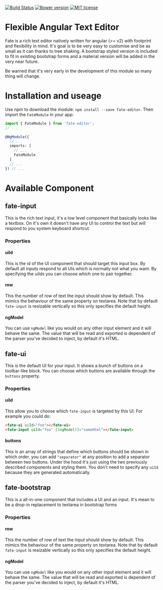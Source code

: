[![Build Status](https://travis-ci.org/onaluf/fate.svg?branch=master)](https://travis-ci.org/onaluf/fate) [![Bower version](https://img.shields.io/npm/v/fate-editor.svg)](https://www.npmjs.com/package/fate-editor) [![MIT license](http://img.shields.io/badge/license-MIT-blue.svg)](LICENSE)

# Flexible Angular Text Editor

Fate is a rich text editor natively written for angular (>= v2) with footprint and flexibility in mind. It's goal is to be very easy to customise and be as small as it can thanks to tree shaking. A bootstrap styled version is included to fit in existing bootstrap forms and a material version will be added in the very near future.

Be warned that it's very early in the development of this module so many thing will change.

# Installation and useage

Use npm to download the module: `npm install --save fate-editor`. Then import the `FateModule` in your app:
```typescript
import { FateModule } from 'fate-editor';
// ...

@NgModule({
  // ...
  imports: [
    // ...
    FateModule
  ]
  // ...
}) // ...
```

# Available Component

## fate-input
This is the rich text input, it's a low level component that basically looks like a textbox. On it's own it doesn't have any UI to control the text but will respond to you system keyboard shortcut.
### Properties
#### uiId
This is the id of the UI component that should target this input box. By default all inputs respond to all UIs which is normally not what you want. By specifying the uiIds you can choose which one to pair together.
#### row
This the number of row of text the input should show by default. This mimics the behaviour of the same property on textarea. Note that by default `fate-input` is resizable vertically so this only specifies the default height.
#### ngModel
You can use `ngModel` like you would on any other input element and it will behave the same. The value that will be read and exported is dependent of the parser you've decided to inject, by default it's HTML.

## fate-ui
This is the default UI for your input. It shows a bunch of buttons on a toolbar-like block. You can choose which buttons are available through the `buttons` property.
### Properties
#### uiId
This allow you to choose which `fate-input` is targeted by this UI. For example you could do:
```html
<fate-ui uiId="foo"></fate-ui>
<fate-input uiId="foo" [(ngModel)]="someHtml"></fate-input>
```
#### buttons
This is an array of strings that define which buttons should be shown in which order, you can add `"separator"` at any position to add a separator between two buttons. Under the hood it's just using the two previously described components and styling them. You don't need to specify any `uiId` because they are generated automatically.

## fate-bootstrap
This is a all-in-one component that includes a UI and an input. It's mean to be a drop-in replacement to textarea in bootstrap forms
### Properties
#### row
This the number of row of text the input should show by default. This mimics the behaviour of the same property on textarea. Note that by default `fate-input` is resizable vertically so this only specifies the default height.
#### ngModel
You can use `ngModel` like you would on any other input element and it will behave the same. The value that will be read and exported is dependent of the parser you've decided to inject, by default it's HTML.
